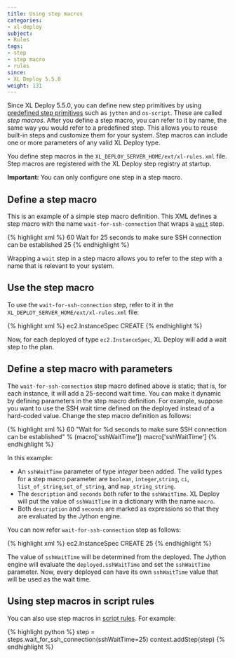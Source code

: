 ```yaml
---
title: Using step macros
categories:
- xl-deploy
subject:
- Rules
tags:
- step
- step macro
- rules
since:
- XL Deploy 5.5.0
weight: 131
---
```


Since XL Deploy 5.5.0, you can define new step primitives by using [predefined step primitives](/xl-deploy/how-to/use-a-predefined-step-in-a-rule.html) such as `jython` and `os-script`. These are called _step macros_. After you define a step macro, you can refer to it by name, the same way you would refer to a predefined step. This allows you to reuse built-in steps and customize them for your system. Step macros can include one or more parameters of any valid XL Deploy type.

You define step macros in the `XL_DEPLOY_SERVER_HOME/ext/xl-rules.xml` file. Step macros are registered with the XL Deploy step registry at startup.

**Important:** You can only configure one step in a step macro.

## Define a step macro

This is an example of a simple step macro definition. This XML defines a step macro with the name `wait-for-ssh-connection` that wraps a [`wait`](/xl-deploy/5.5.x/referencesteps.html#wait) step.

{% highlight xml %}
<step-macro name="wait-for-ssh-connection">
    <steps>
        <wait>
            <order>60</order>
            <description>Wait for 25 seconds to make sure SSH connection can be established</description>
            <seconds>25</seconds>
        </wait>
    </steps>
</step-macro>
{% endhighlight %}

Wrapping a `wait` step in a step macro allows you to refer to the step with a name that is relevant to your system.

## Use the step macro

To use the `wait-for-ssh-connection` step, refer to it in the `XL_DEPLOY_SERVER_HOME/ext/xl-rules.xml` file:

{% highlight xml %}
<rule name="ec2-wait" scope="deployed">
    <conditions>
        <type>ec2.InstanceSpec</type>
        <operation>CREATE</operation>
    </conditions>
    <steps>
        <wait-for-ssh-connection/>
    </steps>
</rule>
{% endhighlight %}

Now, for each deployed of type `ec2.InstanceSpec`, XL Deploy will add a wait step to the plan.

## Define a step macro with parameters

The `wait-for-ssh-connection` step macro defined above is static; that is, for each instance, it will add a 25-second wait time. You can make it dynamic by defining parameters in the step macro definition. For example, suppose you want to use the SSH wait time defined on the deployed instead of a hard-coded value. Change the step macro definition as follows:

{% highlight xml %}
<step-macro name="wait-for-ssh-connection">
    <parameters>
        <parameter name="sshWaitTime" type="integer" description="Time to wait"/>
    </parameters>
    <steps>
        <wait>
            <order>60</order>
            <description expression="true">"Wait for %d seconds to make sure SSH connection can be established" % (macro['sshWaitTime'])</description>
            <seconds expression="true">macro['sshWaitTime']</seconds>
        </wait>
    </steps>
</step-macro>
{% endhighlight %}

In this example:

* An `sshWaitTime` parameter of type _integer_ been added. The valid types for a step macro parameter are `boolean`, `integer`,`string`, `ci`, `list_of_string`,`set_of_string`, and `map_string_string`.
* The `description` and `seconds` both refer to the `sshWaitTime`. XL Deploy will put the value of `sshWaitTime` in a dictionary with the name `macro`.
* Both `description` and `seconds` are marked as expressions so that they are evaluated by the Jython engine.

You can now refer `wait-for-ssh-connection` step as follows:

{% highlight xml %}
<rule name="ec2-wait" scope="deployed">
    <conditions>
        <type>ec2.InstanceSpec</type>
        <operation>CREATE</operation>
    </conditions>
    <steps>
        <wait-for-ssh-connection>
            <sshWaitTime>25</sshWaitTime>
        </wait-for-ssh-connection>
    </steps>
</rule>
{% endhighlight %}

The value of `sshWaitTime` will be determined from the deployed. The Jython engine will evaluate the `deployed.sshWaitTime` and set the `sshWaitTime` parameter. Now, every deployed can have its own `sshWaitTime` value that will be used as the wait time.

## Using step macros in script rules

You can also use step macros in [script rules](/xl-deploy/how-to/writing-script-rules.html). For example:

{% highlight python %}
step = steps.wait_for_ssh_connection(sshWaitTime=25)
context.addStep(step)
{% endhighlight %}
